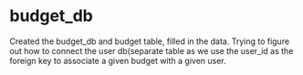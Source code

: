 # budget_db

Created the budget_db and budget table, filled in the data. Trying to figure out how to connect the user db(separate table as we use the user_id as the foreign key to associate a given budget with a given user. 

